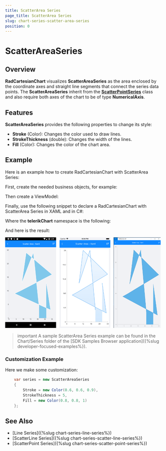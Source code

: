 ```yaml
---
title: ScatterArea Series
page_title: ScatterArea Series
slug: chart-series-scatter-area-series
position: 0
---
```


# ScatterAreaSeries

## Overview

**RadCartesianChart** visualizes **ScatterAreaSeries** as the area enclosed by the coordinate axes and straight line segments that connect the series data points. The **ScatterAreaSeries** inherit from the **[ScatterPointSeries]()** class and also require both axes of the chart to be of type **NumericalAxis**.

## Features

**ScatterAreaSeries** provides the following properties to change its style:

- **Stroke** (Color): Changes the color used to draw lines.
- **StrokeThickness** (double): Changes the width of the lines.
- **Fill** (Color): Changes the color of the chart area.

## Example

Here is an example how to create RadCartesianChart with ScatterArea Series:

First, create the needed business objects, for example:

<snippet id='numerical-data-model'/>

Then create a ViewModel:

<snippet id='chart-series-numerical-view-model'/>

Finally, use the following snippet to declare a RadCartesianChart with ScatterArea Series in XAML and in C#:

<snippet id='chart-series-scatterarea-xaml'/>
<snippet id='chart-series-scatterarea-csharp'/>

Where the **telerikChart** namespace is the following:

<snippet id='xmlns-telerikchart'/>
<snippet id='ns-telerikchart'/>

And here is the result:

![Basic ScatterAreaSeries](images/cartesian-scatter-area-series-basic-example.png)

>important A sample ScatterArea Series example can be found in the Chart/Series folder of the [SDK Samples Browser application]({%slug developer-focused-examples%}).

### Customization Example

Here we make some customization:
```C#
	var series = new ScatterAreaSeries 
	{ 
		Stroke = new Color(0.6, 0.6, 0.9), 
		StrokeThickness = 5, 
		Fill = new Color(0.8, 0.8, 1) 
	};
```

## See Also

- [Line Series]({%slug chart-series-line-series%})
- [ScatterLine Series]({%slug chart-series-scatter-line-series%})
- [ScatterPoint Series]({%slug chart-series-scatter-point-series%})
